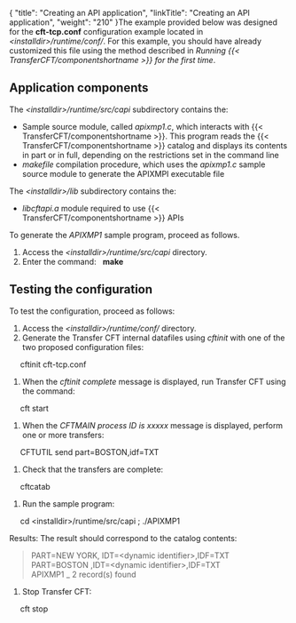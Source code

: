 {
    "title": "Creating  an API application",
    "linkTitle": "Creating an API application",
    "weight": "210"
}The example provided below was designed for the **cft-tcp.conf** configuration example located in *&lt;installdir>/runtime/conf/*. For
this example, you should have already customized this file using the method described in *Running
{{< TransferCFT/componentshortname  >}} for the first time*.

## Application components

The *&lt;installdir>/runtime/src/capi* subdirectory contains the:

-   Sample source module,
    called *apixmp1.c*, which interacts with {{< TransferCFT/componentshortname >}}. This program
    reads the {{< TransferCFT/componentshortname >}} catalog and displays its contents in part or in
    full, depending on the restrictions set in the command line
-   *makefile*
    compilation procedure, which uses the *apixmp1.c* sample source module
    to generate the APIXMPI executable file

The *&lt;installdir>/lib* subdirectory contains the:

-   *libcftapi.a*
    module required to use {{< TransferCFT/componentshortname >}} APIs

To generate the *APIXMP1* sample program, proceed as follows.

1.  Access the *&lt;installdir>/runtime/src/capi* directory.
2.  Enter the command:   **<span class="code">make</span>**

## Testing the configuration

To test the configuration, proceed as follows:

1.  Access the *&lt;installdir>/runtime/conf/* directory.
2.  Generate the <span class="mc-variable axway_variables.Component_Short_Name variable">Transfer CFT</span> internal datafiles
    using *cftinit* with one of the two proposed configuration files:

     cftinit cft-tcp.conf

1.  When the *cftinit complete*
    message is displayed, run <span class="mc-variable axway_variables.Component_Short_Name variable">Transfer CFT</span> using the command:

     cft start

1.  When the *CFTMAIN process
    ID is xxxxx* message is displayed, perform one or more transfers:

     CFTUTIL send part=BOSTON,idf=TXT

1.  Check that the transfers are
    complete:

     cftcatab

1.  Run the sample program:

     cd &lt;installdir>/runtime/src/capi ; ./APIXMP1

<span class="bold_in_para">Results</span>: The result should correspond to the catalog contents:

> PART=NEW YORK, IDT=&lt;dynamic identifier>,IDF=TXT  
> PART=BOSTON ,IDT=&lt;dynamic identifier>,IDF=TXT  
> APIXMP1 \_ 2 record(s) found

1.  Stop <span class="mc-variable axway_variables.Component_Short_Name variable">Transfer CFT</span>:

     cft stop
